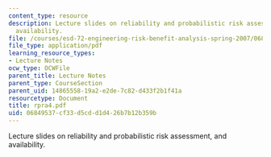 ```yaml
---
content_type: resource
description: Lecture slides on reliability and probabilistic risk assessment, and
  availability.
file: /courses/esd-72-engineering-risk-benefit-analysis-spring-2007/06849537cf33d5cdd1d426b7b12b359b_rpra4.pdf
file_type: application/pdf
learning_resource_types:
- Lecture Notes
ocw_type: OCWFile
parent_title: Lecture Notes
parent_type: CourseSection
parent_uid: 14865558-19a2-e2de-7c82-d433f2b1f41a
resourcetype: Document
title: rpra4.pdf
uid: 06849537-cf33-d5cd-d1d4-26b7b12b359b
---
```

Lecture slides on reliability and probabilistic risk assessment, and availability.

